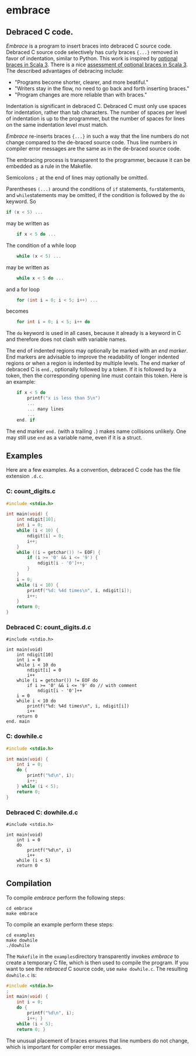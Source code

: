 # embrace

## Debraced C code.

*Embrace* is a program to insert braces into debraced C source code. Debraced
C source code selectively has curly braces `{...}` removed in favor of
indentation, similar to Python. This work is inspired by [optional braces in
Scala
3](https://docs.scala-lang.org/scala3/reference/other-new-features/indentation.html).
There is a nice [assessment of optional braces in Scala
3](https://youtu.be/Z0w_pITUTyU?t=2196). The described advantages of debracing include:

- "Programs become shorter, clearer, and more beatiful."
- "Writers stay in the flow, no need to go back and forth inserting braces."
- "Program changes are more reliable than with braces."

Indentation is significant in debraced C. Debraced C must only use spaces for
indentation, rather than tab characters. The number of spaces per level of
indentation is up to the programmer, but the number of spaces for lines on the
same indentation level must match.

*Embrace* re-inserts braces `{...}` in such a way that the line numbers do not
change compared to the de-braced source code. Thus line numbers in compiler
error messages are the same as in the de-braced source code.

The embracing process is transparent to the programmer, because it can be
embedded as a rule in the Makefile.

Semicolons `;` at the end of lines may optionally be omitted.

Parentheses `(...)` around the conditions of `if` statements, `for`statements,
and `while`statements  may be omitted, if the condition is followed by the `do`
keyword. So

```c
if (x < 5) ...
```

may be written as 

```c
    if x < 5 do ...
```

The condition of a while loop

```c
    while (x < 5) ...
```

may be written as

```c
    while x < 5 do ...
```

and a for loop

```c
    for (int i = 0; i < 5; i++) ...
```

becomes

```c
    for int i = 0; i < 5; i++ do
```

The `do` keyword is used in all cases, because it already is a keyword in C and
therefore does not clash with variable names.

The end of indented regions may optionally be marked with an *end marker*. End
markers are advisable to improve the readability of longer indented regions or
when a region is indented by multiple levels. The end marker of debraced C is
`end.`, optionally followed by a token. If it is followed by a token, then the
corresponding opening line must contain this token. Here is an example:

```c
    if x < 5 do
        printf("x is less than 5\n")
        ...
        ... many lines
        ...
    end. if
```

The end marker `end.` (with a trailing `.`) makes name collisions unlikely. One
may still use `end` as a variable name, even if it is a struct.



## Examples

Here are a few examples. As a convention, debraced C code has the file extension
`.d.c`.

### C: count_digits.c

```c
#include <stdio.h>

int main(void) {
    int ndigit[10];
    int i = 0;
    while (i < 10) {
        ndigit[i] = 0;
        i++; 
    }
    while ((i = getchar()) != EOF) {
        if (i >= '0' && i <= '9') {
            ndigit[i - '0']++; 
        }
    }
    i = 0;
    while (i < 10) {
        printf("%d: %4d times\n", i, ndigit[i]);
        i++; 
    }
    return 0; 
}
```

### Debraced C: count_digits.d.c

```
#include <stdio.h>

int main(void)
    int ndigit[10]
    int i = 0
    while i < 10 do
        ndigit[i] = 0
        i++
    while (i = getchar()) != EOF do
        if i >= '0' && i <= '9' do // with comment
            ndigit[i - '0']++
    i = 0
    while i < 10 do
        printf("%d: %4d times\n", i, ndigit[i])
        i++
    return 0
end. main
```

### C: dowhile.c

```c
#include <stdio.h>

int main(void) {
    int i = 0;
    do {
        printf("%d\n", i);
        i++;
    } while (i < 5);
    return 0;
}
```

### Debraced C: dowhile.d.c

```
#include <stdio.h>

int main(void)
    int i = 0
    do
        printf("%d\n", i)
        i++
    while (i < 5)
    return 0
```



## Compilation

To compile *embrace* perform the following steps:

```
cd embrace
make embrace
```

To compile an example perform these steps:

```
cd examples
make dowhile
./dowhile
```

The `Makefile` in the `examples`directory transparently invokes *embrace* to create a temporary C file, which is then used to compile the program. If you want to see the *rebraced* C source code, use `make dowhile.c`. The resulting `dowhile.c` is:

```c
#include <stdio.h>
;
int main(void) {
    int i = 0;
    do {
        printf("%d\n", i);
        i++; }
    while (i < 5);
    return 0; }
```

The unusual placement of braces ensures that line numbers do not change, which
is important for compiler error messages.
